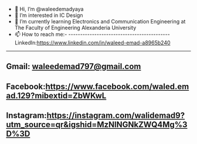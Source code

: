 - 👋 Hi, I’m @waleedemadyaya
- 👀 I’m interested in IC Design
- 🌱 I’m currently learning Electronics and Communication Engineering at The Faculty of Engineering Alexanderia University 
- 📫 How to reach me:-
-------------------------------------------LinkedIn:https://www.linkedin.com/in/waleed-emad-a8965b240
-------------------------------------------
Gmail: waleedemad797@gmail.com
-------------------------------------------
Facebook:https://www.facebook.com/waled.emad.129?mibextid=ZbWKwL
-------------------------------------------
Instagram:https://instagram.com/walidemad9?utm_source=qr&igshid=MzNlNGNkZWQ4Mg%3D%3D
-------------------------------------------
